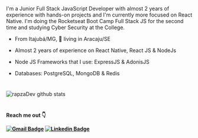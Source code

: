 <div>

<p>
I'm a Junior Full Stack JavaScript Developer with almost 2 years of experience with hands-on projects and I'm currently more focused on React Native. I'm doing the Rocketseat Boot Camp Full Stack JS for the second time and studying Cyber ​​Security at the College.
</p>

- From Itajubá/MG, 📍 living in Aracaju/SE

- Almost 2 years of experience on React Native, React JS & NodeJs

- Node JS Frameworks that I use: ExpressJS & AdonisJS

- Databases: PostgreSQL, MongoDB & Redis

#


![rapzaDev github stats](https://github-readme-stats.vercel.app/api?username=rapzaDev&show_icons=true&theme=blueberry)

#

<p><strong>Reach me out 👇️<strong></p>


[![Gmail Badge](https://img.shields.io/badge/-rapzadev@gmail.com-8f1d14?style=flat-square&logo=Gmail&logoColor=white&link=mailto:rapzdev@gmail.com)](mailto:rapzdev@gmail.com)
[![Linkedin Badge](https://img.shields.io/badge/-rapzaDev-0900c3?style=flat-square&logo=Linkedin&logoColor=white&link=https://www.linkedin.com/in/rapzadev/)](https://www.linkedin.com/in/rapzadev/) 

</div>
 
